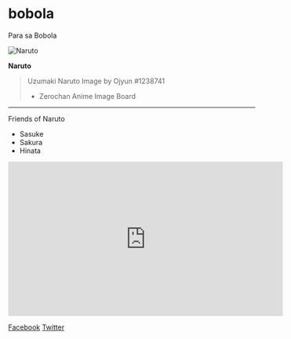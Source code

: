 # bobola
Para sa Bobola

![Naruto](https://th.bing.com/th/id/OIP.IbKbZmpzkpWInIuCjrxhqgHaF7?rs=1&pid=ImgDetMain)

**Naruto**

> Uzumaki Naruto Image by Ojyun #1238741
> - Zerochan Anime Image Board

---

Friends of Naruto
- Sasuke
- Sakura
- Hinata

<iframe width="560" height="315" src="https://www.youtube.com/embed/Wcc-BNqQxQI?si=rhuulGiJiRiWTU7M" title="YouTube video player" frameborder="0" allow="accelerometer; autoplay; clipboard-write; encrypted-media; gyroscope; picture-in-picture; web-share" allowfullscreen></iframe>

[Facebook](https://www.facebook.com/sirgain)
[Twitter](https://www.twitter.com/sirgain)
